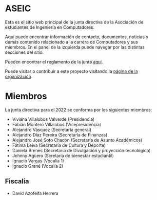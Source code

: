 # ASEIC

Esta es el sitio web principal de la junta directiva de la Asociación de estudiantes de Ingeniería en Computadores.

Aquí puede encontrar información de contacto, documentos, noticias y demás contenido relacionado a la carrera de Computadores y sus miembros. En el panel de la izquierda puede navegar por las distintas secciones del sitio.

Pueden encontrar el reglamento de la junta [aquí](https://raw.githubusercontent.com/aseic/assets/master/reglamento.pdf).

Puede visitar o contribuir a este proyecto visitando la [página de la organización](https://github.com/aseic).


# Miembros
La junta directiva para el 2022 se conforma por los siguientes miembros:
- Viviana Villalobos Valverde (Presidencia)
- Fabián Montero Villalobos (Vicepresidencia)
- Alejandro Vásquez (Secretaría general)
- Alejandro Díaz Pereira (Secretaría de Finanzas)
- Alejandro José Soto Chacón (Secretaría de Asunto Académicos)
- Fátima Leiva (Secretaría de Cultura y Deporte)
- Daniela Brenes (Secretaría de Divulgación y proyección tecnológica)
- Johnny Agüero (Scretaría de bienestar estudiantil)
- Ignacio Vargas (Vocalía 1)
- Ignacio Grané (Vocalía 2)
## Fiscalía
- David Azofeifa Herrera
